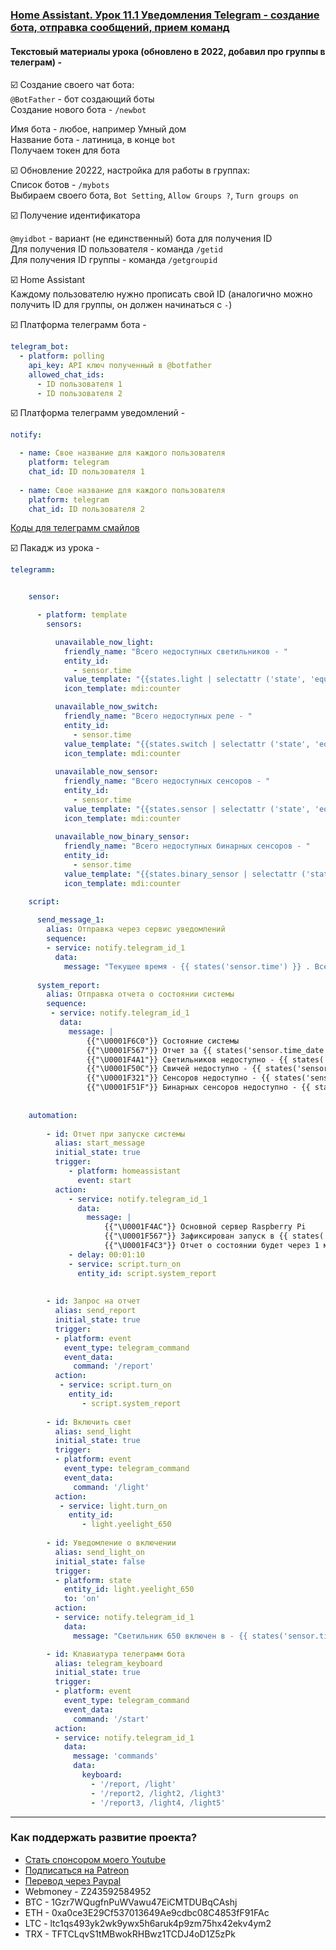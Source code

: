 ### [Home Assistant. Урок 11.1 Уведомления Telegram - создание бота, отправка сообщений, прием команд](https://youtu.be/tV8RjvevVHs)

#### Текстовый материалы урока (обновлено в 2022, добавил про группы в телеграм) -    

:ballot_box_with_check: Создание своего чат бота:    
`@BotFather` - бот создающий боты    
Создание нового бота - `/newbot`    

Имя бота - любое, например Умный дом    
Название бота - латиница, в конце `bot`    
Получаем токен для бота    

:ballot_box_with_check: Обновление 20222, настройка для работы в группах:    
Список ботов - `/mybots`    
Выбираем своего бота, `Bot Setting`, `Allow Groups ?`, `Turn groups on`    

:ballot_box_with_check: Получение идентификатора    

`@myidbot` - вариант (не единственный) бота для получения ID    
Для получения ID пользователя - команда `/getid`    
Для получения ID группы - команда `/getgroupid`    


:ballot_box_with_check: Home Assistant    
Каждому пользователю нужно прописать свой ID (аналогично можно получить ID для группы, он должен начинаться с `-`)    

:ballot_box_with_check: Платформа телеграмм бота -    
```yaml
telegram_bot:
  - platform: polling
    api_key: API ключ полученный в @botfather
    allowed_chat_ids:
      - ID пользователя 1
      - ID пользователя 2   
```

:ballot_box_with_check: Платформа телеграмм уведомлений -    
```yaml      
notify:

  - name: Свое название для каждого пользователя
    platform: telegram
    chat_id: ID пользователя 1
    
  - name: Свое название для каждого пользователя
    platform: telegram
    chat_id: ID пользователя 2
```    
    
[Коды для телеграмм смайлов](https://apps.timwhitlock.info/emoji/tables/unicode)

:ballot_box_with_check: Пакадж из урока -    
```yaml      
telegramm:


    sensor:

      - platform: template
        sensors:

          unavailable_now_light:
            friendly_name: "Всего недоступных светильников - "
            entity_id:
              - sensor.time
            value_template: "{{states.light | selectattr ('state', 'equalto', 'unavailable') | list | length}}"
            icon_template: mdi:counter        

          unavailable_now_switch:
            friendly_name: "Всего недоступных реле - "
            entity_id:
              - sensor.time
            value_template: "{{states.switch | selectattr ('state', 'equalto', 'unavailable') | list | length}}"
            icon_template: mdi:counter 
            
          unavailable_now_sensor:
            friendly_name: "Всего недоступных сенсоров - "
            entity_id:
              - sensor.time
            value_template: "{{states.sensor | selectattr ('state', 'equalto', 'unavailable') | list | length}}"
            icon_template: mdi:counter
            
          unavailable_now_binary_sensor:
            friendly_name: "Всего недоступных бинарных сенсоров - "
            entity_id:
              - sensor.time
            value_template: "{{states.binary_sensor | selectattr ('state', 'equalto', 'unavailable') | list | length}}"
            icon_template: mdi:counter

    script:
    
      send_message_1:
        alias: Отправка через сервис уведомлений
        sequence:
        - service: notify.telegram_id_1
          data:
            message: "Текущее время - {{ states('sensor.time') }} . Все в порядке"
            
      system_report:
        alias: Отправка отчета о состоянии системы
        sequence:
         - service: notify.telegram_id_1
           data:
             message: | 
                 {{"\U0001F6C0"}} Состояние системы
                 {{"\U0001F567"}} Отчет за {{ states('sensor.time_date') }}
                 {{"\U0001F4A1"}} Светильников недоступно - {{ states('sensor.unavailable_now_light') }} 
                 {{"\U0001F50C"}} Свичей недоступно - {{ states('sensor.unavailable_now_switch') }} 
                 {{"\U0001F321"}} Сенсоров недоступно - {{ states('sensor.unavailable_now_sensor') }} 
                 {{"\U0001F51F"}} Бинарных сенсоров недоступно - {{ states('sensor.unavailable_now_binary_sensor') }}             
            
                        
    automation:   
    
        - id: Отчет при запуске системы
          alias: start_message
          initial_state: true
          trigger:   
             - platform: homeassistant
               event: start          
          action:          
             - service: notify.telegram_id_1
               data:
                 message: | 
                     {{"\U0001F4AC"}} Основной сервер Raspberry Pi 
                     {{"\U0001F567"}} Зафиксирован запуск в {{ states('sensor.time_date') }} 
                     {{"\U0001F4C3"}} Отчет о состоянии будет через 1 минуту            
             - delay: 00:01:10
             - service: script.turn_on
               entity_id: script.system_report
               
               
        - id: Запрос на отчет             
          alias: send_report
          initial_state: true
          trigger:
          - platform: event
            event_type: telegram_command
            event_data:
              command: '/report'
          action:
           - service: script.turn_on
             entity_id: 
                - script.system_report
                
        - id: Включить свет             
          alias: send_light
          initial_state: true
          trigger:
          - platform: event
            event_type: telegram_command
            event_data:
              command: '/light'
          action:
           - service: light.turn_on
             entity_id: 
                - light.yeelight_650
                
        - id: Уведомление о включении             
          alias: send_light_on
          initial_state: false
          trigger:
          - platform: state
            entity_id: light.yeelight_650
            to: 'on'
          action:
          - service: notify.telegram_id_1
            data:
              message: "Светильник 650 включен в - {{ states('sensor.time') }} "

        - id: Клавиатура телеграмм бота
          alias: telegram_keyboard
          initial_state: true
          trigger:
          - platform: event
            event_type: telegram_command
            event_data:
              command: '/start'
          action:
          - service: notify.telegram_id_1
            data:
              message: 'commands'
              data:
                keyboard:
                  - '/report, /light'
                  - '/report2, /light2, /light3'           
                  - '/report3, /light4, /light5'              

```    
____
### Как поддержать развитие проекта?
* [Стать спонсором моего Youtube](http://kvazis.link/sponsorship)
* [Подписаться на Patreon](http://kvazis.link/patreon)
* [Перевод через Paypal](http://kvazis.link/paypal)
* Webmoney - Z243592584952
* BTC - 1Gzr7WQugfnPuWVawu47EiCMTDUBqCAshj
* ETH - 0xa0ce3E29Cf537013649Ae9cdbc08C4853fF91FAc
* LTC - ltc1qs493yk2wk9ywx5h6aruk4p9zm75hx42ekv4ym2
* TRX - TFTCLqvS1tMBwokRHBwz1TCDJ4oD1Z5zPk